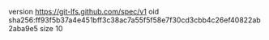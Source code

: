 version https://git-lfs.github.com/spec/v1
oid sha256:ff93f5b37a4e451bff3c38ac7a55f5f58e7f30cd3cbb4c26ef40822ab2aba9e5
size 10
